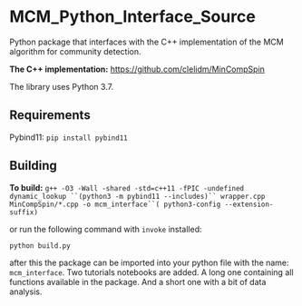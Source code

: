 # MCM_Python_Interface_Source

Python package that interfaces with the C++ implementation of the MCM algorithm for community detection.

**The C++ implementation:** https://github.com/clelidm/MinCompSpin

The library uses Python 3.7.

## Requirements

Pybind11: `pip install pybind11`

## Building

**To build:**   `g++ -O3 -Wall -shared -std=c++11 -fPIC -undefined dynamic_lookup ``(python3 -m pybind11 --includes)`` wrapper.cpp MinCompSpin/*.cpp -o mcm_interface``( python3-config --extension-suffix)`

or run the following command with `invoke` installed:

`python build.py`

after this the package can be imported into your python file with the name: `mcm_interface`. Two tutorials notebooks are added. A long one containing all functions available in the package. And a short one with a bit of data analysis.

